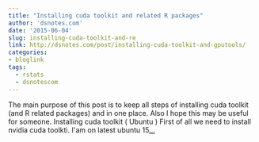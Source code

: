 ```yaml
---
title: "Installing cuda toolkit and related R packages"
author: 'dsnotes.com'
date: '2015-06-04'
slug: installing-cuda-toolkit-and-re
link: http://dsnotes.com/post/installing-cuda-toolkit-and-gputools/
categories:
- bloglink
tags:
  - rstats
  - dsnotescom
---
```


The main purpose of this post is to keep all steps of installing cuda toolkit (and R related packages) and in one place. Also I hope this may be useful for someone. Installing cuda toolkit ( Ubuntu ) First of all we need to install nvidia cuda toolkti. I'am on latest ubuntu 15[... <i class="fas fa-external-link-alt"></i>](http://dsnotes.com/post/installing-cuda-toolkit-and-gputools/)

